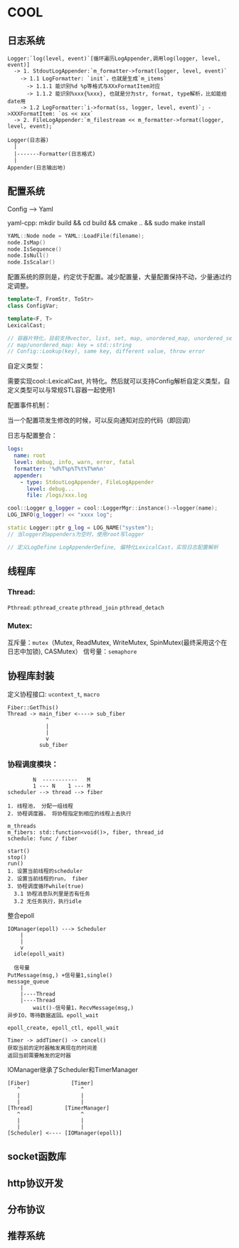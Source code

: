 # COOL

## 日志系统
```
Logger:`log(level, event)`[循环遍历LogAppender,调用log(logger, level, event)]
  -> 1. StdoutLogAppender:`m_formatter->format(logger, level, event)`
    -> 1.1 LogFormatter: `init`，也就是生成`m_items`
      -> 1.1.1 能识别%d %p等格式与XXxFormatItem对应
      -> 1.1.2 能识别%xxx{%xxx}, 也就是分为str, format, type解析，比如能给date用
    -> 1.2 LogFormatter:`i->format(ss, logger, level, event)`; ->XXXFormatItem: `os << xxx`
  -> 2. FileLogAppender:`m_filestream << m_formatter->format(logger, level, event);`
```

```
Logger(日志器)
  |
  |-------Formatter(日志格式)
  |
Appender(日志输出地)
```
## 配置系统

Config --> Yaml

yaml-cpp: mkdir build && cd build && cmake .. && sudo make install

```cpp
YAML::Node node = YAML::LoadFile(filename);
node.IsMap()
node.IsSequence()
node.IsNull()
node.IsScalar()
```

配置系统的原则是，约定优于配置。减少配置量，大量配置保持不动，少量通过约定调整。

```cpp
template<T, FromStr, ToStr>
class ConfigVar;

template<F, T>
LexicalCast;

// 容器片特化，目前支持vector, list, set, map, unordered_map, unordered_set
// map/unordered_map: key = std::string
// Config::Lookup(key), same key, different value, throw error
```

自定义类型：

需要实现cool::LexicalCast, 片特化。然后就可以支持Config解析自定义类型，自定义类型可以与常规STL容器一起使用1

配置事件机制：

当一个配置项发生修改的时候，可以反向通知对应的代码（即回调）

日志与配置整合：
```yaml
logs:
  name: root
  level: debug, info, warn, error, fatal
  formatter: '%d%T%p%T%t%T%m%n'
  appender:
    - type: StdoutLogAppender, FileLogAppender
      level: debug...
      file: /logs/xxx.log
```

```cpp
cool::Logger g_logger = cool::LoggerMgr::instance()->logger(name);
LOG_INFO(g_logger) << "xxxx log";
```

```cpp
static Logger::ptr g_log = LOG_NAME("system");
// 当logger的appenders为空时，使用root写logger
```

```cpp
// 定义LogDefine LogAppenderDefine, 偏特化LexicalCast，实现日志配置解析
```

## 线程库

### Thread:
`Pthread`: `pthread_create` `pthread_join` `pthread_detach`

### Mutex:
互斥量：`mutex`（Mutex, ReadMutex, WriteMutex, SpinMutex(最终采用这个在日志中加锁), CASMutex）
信号量：`semaphore`


## 协程库封装

定义协程接口: `ucontext_t`, `macro`

```
Fiber::GetThis()
Thread -> main_fiber <----> sub_fiber
            ^
            |
            |
            v
          sub_fiber
```

### 协程调度模块：

```
        N  -----------   M
        1 --- N    1 --- M
scheduler --> thread --> fiber

1. 线程池， 分配一组线程
2. 协程调度器， 将协程指定到相应的线程上去执行

m_threads
m_fibers: std::function<void()>, fiber, thread_id
schedule: func / fiber

start()
stop()
run()
1. 设置当前线程的scheduler
2. 设置当前线程的run， fiber
3. 协程调度循环while(true)
  3.1 协程消息队列里是否有任务
  3.2 无任务执行，执行idle

```

整合epoll
```
IOManager(epoll) ---> Scheduler
    |
    |
    v
  idle(epoll_wait)

  信号量
PutMessage(msg,) +信号量1,single()
message_queue
    |
    |----Thread
    |----Thread
        wait()-信号量1，RecvMessage(msg,)
异步IO，等待数据返回。epoll_wait

epoll_create, epoll_ctl, epoll_wait
```

```
Timer -> addTimer() -> cancel()
获取当前的定时器触发离现在的时间差
返回当前需要触发的定时器
```

IOManager继承了Scheduler和TimerManager
```
[Fiber]             [Timer]
   ^                   ^
   |                   |
   |                   |
[Thread]          [TimerManager]
   ^                   ^
   |                   |
   |                   |
[Scheduler] <---- [IOManager(epoll)]
```
## socket函数库
## http协议开发
## 分布协议
## 推荐系统

